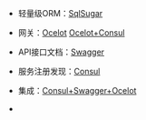 
* 轻量级ORM：[SqlSugar](https://www.cnblogs.com/sunkaixuan/p/4649904.html)
* 网关：[Ocelot](https://www.jianshu.com/p/c967eda8b04d) [Ocelot+Consul](https://www.cnblogs.com/alan-lin/p/9126155.html)
* API接口文档：[Swagger](https://www.jianshu.com/p/a95a62303e98)
* 服务注册发现：[Consul](https://blog.csdn.net/xiang__liu/article/details/80878537)

* 集成：[Consul+Swagger+Ocelot](http://www.cnblogs.com/guolianyu/p/9557225.html)
* 

